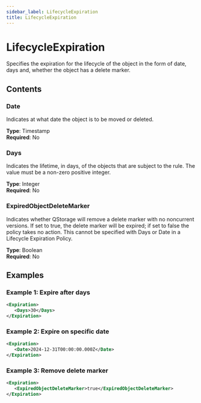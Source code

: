 ```yaml
---
sidebar_label: LifecycleExpiration
title: LifecycleExpiration
---
```


# LifecycleExpiration

Specifies the expiration for the lifecycle of the object in the form of date, days and, whether the object has a delete marker.

## Contents

### Date

Indicates at what date the object is to be moved or deleted.

**Type**: Timestamp  
**Required**: No

### Days

Indicates the lifetime, in days, of the objects that are subject to the rule. The value must be a non-zero positive integer.

**Type**: Integer  
**Required**: No

### ExpiredObjectDeleteMarker

Indicates whether QStorage will remove a delete marker with no noncurrent versions. If set to true, the delete marker will be expired; if set to false the policy takes no action. This cannot be specified with Days or Date in a Lifecycle Expiration Policy.

**Type**: Boolean  
**Required**: No

## Examples

### Example 1: Expire after days

```xml
<Expiration>
   <Days>30</Days>
</Expiration>
```

### Example 2: Expire on specific date

```xml
<Expiration>
   <Date>2024-12-31T00:00:00.000Z</Date>
</Expiration>
```

### Example 3: Remove delete marker

```xml
<Expiration>
   <ExpiredObjectDeleteMarker>true</ExpiredObjectDeleteMarker>
</Expiration>
``` 
